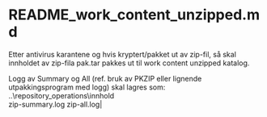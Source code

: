 # README_work_content_unzipped.md

Etter antivirus karantene og hvis kryptert/pakket ut av zip-fil, så skal innholdet av zip-fila pak<uuid>.tar pakkes ut til work content unzipped katalog. 

Logg av Summary og All (ref. bruk av PKZIP eller lignende utpakkingsprogram med logg) skal lagres som:
..\repository_operations\innhold\
     zip-summary.log
	 zip-all.log|
